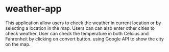 # weather-app
This application allow users to check the weather in current location or by selecting a location in the map.
Users can can also enter other cities to check weather.
User can check the temperature in both Celcius and Fahrenheit by clicking on convert button.
using Google API to show the city on the map.
